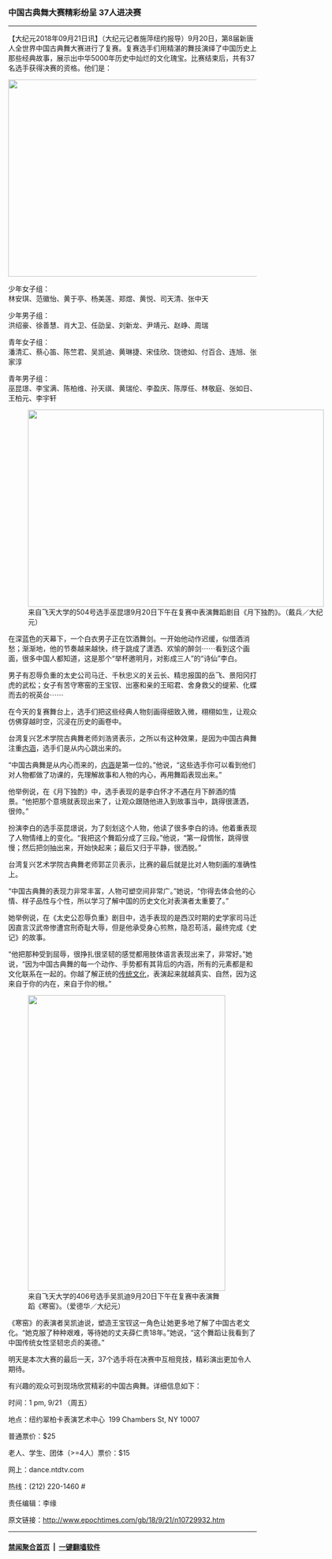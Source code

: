 ### 中国古典舞大赛精彩纷呈 37人进决赛
------------------------

<p>【大纪元2018年09月21日讯】（大纪元记者施萍纽约报导）9月20日，第8届新唐人全世界中国古典舞大赛进行了复赛。复赛选手们用精湛的舞技演绎了中国历史上那些经典故事，展示出中华5000年历史中灿烂的文化瑰宝。比赛结束后，共有37名选手获得决赛的资格。他们是：</p>
<p><a href="http://i.epochtimes.com/assets/uploads/2018/09/1809202156591973.jpg"><img class="size-large wp-image-10730303 aligncenter" title="" src="http://i.epochtimes.com/assets/uploads/2018/09/1809202156591973-600x400.jpg" alt="" width="600" height="400" /></a></p>
<p>少年女子组：<br />
林安琪、范徽怡、黄于亭、杨美莲、郑煜、黄悦、司天清、张中天</p>
<p>少年男子组：<br />
洪绍豪、徐善慧、肖大卫、任劭呈、刘新龙、尹靖元、赵峥、周瑞</p>
<p>青年女子组：<br />
潘清汇、蔡心笛、陈竺君、吴凯迪、黄琳捷、宋佳欣、饶徳如、付百合、连旭、张家淳</p>
<p>青年男子组：<br />
巫昆璟、李宝满、陈柏维、孙天祺、黄瑞伦、李盈庆、陈厚任、林敬庭、张如日、王柏元、李宇轩</p>
<figure id="attachment_10730029" style="width: 600px" class="wp-caption aligncenter"><a href="http://i.epochtimes.com/assets/uploads/2018/09/1809202032271973.jpg"><img class="size-large wp-image-10730029" title="" src="http://i.epochtimes.com/assets/uploads/2018/09/1809202032271973-600x400.jpg" alt="" width="600" height="400" /></a><figcaption class="wp-caption-text">来自飞天大学的504号选手巫昆璟9月20日下午在复赛中表演舞蹈剧目《月下独酌》。（戴兵／大纪元）</figcaption></figure>
<p>在深蓝色的天幕下，一个白衣男子正在饮酒舞剑。一开始他动作迟缓，似借酒消愁；渐渐地，他的节奏越来越快，终于跳成了潇洒、欢愉的醉剑⋯⋯看到这个画面，很多中国人都知道，这是那个“举杯邀明月，对影成三人”的“诗仙”李白。</p>
<p>男子有忍辱负重的太史公司马迁、千秋忠义的关云长、精忠报国的岳飞、景阳冈打虎的武松；女子有苦守寒窑的王宝钗、出塞和亲的王昭君、舍身救父的缇萦、化蝶而去的祝英台⋯⋯</p>
<p>在今天的复赛舞台上，选手们把这些经典人物刻画得细致入微，栩栩如生，让观众仿佛穿越时空，沉浸在历史的画卷中。</p>
<p>台湾复兴艺术学院古典舞老师刘浩贤表示，之所以有这种效果，是因为中国古典舞注重<a href="http://www.epochtimes.com/gb/tag/%E5%86%85%E6%B6%B5.html">内涵</a>，选手们是从内心跳出来的。</p>
<p>“中国古典舞是从内心而来的，<a href="http://www.epochtimes.com/gb/tag/%E5%86%85%E6%B6%B5.html">内涵</a>是第一位的。”他说，“这些选手你可以看到他们对人物都做了功课的，先理解故事和人物的内心，再用舞蹈表现出来。”</p>
<p>他举例说，在《月下独酌》中，选手表现的是李白怀才不遇在月下醉酒的情景。“他把那个意境就表现出来了，让观众跟随他进入到故事当中，跳得很潇洒，很帅。”</p>
<p>扮演李白的选手巫昆璟说，为了刻划这个人物，他读了很多李白的诗。他着重表现了人物情绪上的变化。“我把这个舞蹈分成了三段。”他说，“第一段惆怅，跳得很慢；然后把剑抽出来，开始快起来；最后又归于平静，很洒脱。”</p>
<p>台湾复兴艺术学院古典舞老师郭芷贝表示，比赛的最后就是比对人物刻画的准确性上。</p>
<p>“中国古典舞的表现力非常丰富，人物可塑空间非常广。”她说，“你得去体会他的心情、样子品性与个性，所以学习了解中国的历史文化对表演者太重要了。”</p>
<p>她举例说，在《太史公忍辱负重》剧目中，选手表现的是西汉时期的史学家司马迁因直言汉武帝惨遭宫刑奇耻大辱，但是他承受身心煎熬，隐忍苟活，最终完成《史记》的故事。</p>
<p>“他把那种受到屈辱，很挣扎很坚韧的感觉都用肢体语言表现出来了，非常好。”她说，“因为中国古典舞的每一个动作、手势都有其背后的内涵，所有的元素都是和文化联系在一起的。你越了解正统的<a href="http://www.epochtimes.com/gb/tag/%E4%BC%A0%E7%BB%9F%E6%96%87%E5%8C%96.html">传统文化</a>，表演起来就越真实、自然，因为这来自于你的内在，来自于你的根。”</p>
<figure id="attachment_10730111" style="width: 400px" class="wp-caption aligncenter"><a href="http://i.epochtimes.com/assets/uploads/2018/09/1809202118031973.jpg"><img class="size-full wp-image-10730111" src="http://i.epochtimes.com/assets/uploads/2018/09/1809202118031973.jpg" alt="" width="400" height="600" /></a><figcaption class="wp-caption-text">来自飞天大学的406号选手吴凯迪9月20日下午在复赛中表演舞蹈《寒窑》。（爱德华／大纪元）</figcaption></figure>
<p>《寒窑》的表演者吴凯迪说，塑造王宝钗这一角色让她更多地了解了中国古老文化。“她克服了种种艰难，等待她的丈夫薛仁贵18年。”她说，“这个舞蹈让我看到了中国传统女性坚韧忠贞的美德。”</p>
<p>明天是本次大赛的最后一天，37个选手将在决赛中互相竞技，精彩演出更加令人期待。</p>
<p>有兴趣的观众可到现场欣赏精彩的中国古典舞。详细信息如下：</p>
<p>时间：1 pm, 9/21 （周五）</p>
<p>地点：纽约翠柏卡表演艺术中心  199 Chambers St, NY 10007</p>
<p>普通票价：$25</p>
<p>老人、学生、团体（&gt;=4人）票价：$15</p>
<p>网上：dance.ntdtv.com</p>
<p>热线：(212) 220-1460 #</p>
<p>责任编辑：李缘</p>

原文链接：http://www.epochtimes.com/gb/18/9/21/n10729932.htm


------------------------
#### [禁闻聚合首页](https://github.com/gfw-breaker/banned-news/blob/master/README.md) &nbsp;|&nbsp;  [一键翻墙软件](https://github.com/gfw-breaker/nogfw/blob/master/README.md)